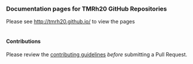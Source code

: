 ### Documentation pages for TMRh20 GitHub Repositories
Please see http://tmrh20.github.io/ to view the pages


#### <br>Contributions
Please review the [contributing guidelines](http://github.com/TMRh20/tmrh20.github.io/blob/master/CONTRIBUTING.md) *before* submitting a Pull Request.